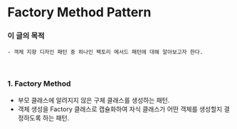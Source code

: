 # Factory Method Pattern

### 이 글의 목적
    - 객체 지향 디자인 패턴 중 하나인 팩토리 메서드 패턴에 대해 알아보고자 한다.
<br/>

### 1. Factory Method
- 부모 클래스에 알려지지 않은 구체 클래스를 생성하는 패턴.
- 객체 생성을 Factory 클래스로 캡슐화하여 자식 클래스가 어떤 객체를 생성할지 결정하도록 하는 패턴.

